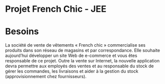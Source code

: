 # Projet French Chic - JEE

# Besoins

La société de vente de vêtements « French chic » commercialise ses produits dans son réseau de magasins et par correspondance. Elle souhaite aujourd’hui développer un site Web de e-commerce et vous êtes responsable de ce projet.
Outre la vente sur Internet, la nouvelle application devra permettre aux employés des ventes et au responsable du stock de gérer les commandes, les livraisons et aider à la gestion du stock (approvisionnement chez fournisseurs).


